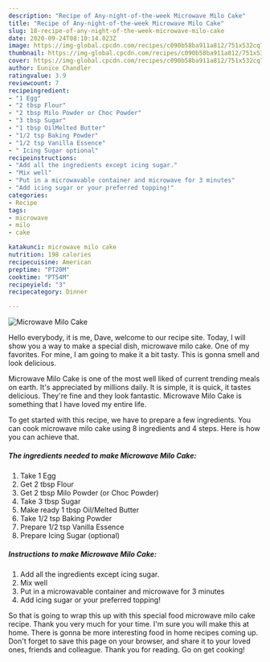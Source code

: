 ```yaml
---
description: "Recipe of Any-night-of-the-week Microwave Milo Cake"
title: "Recipe of Any-night-of-the-week Microwave Milo Cake"
slug: 18-recipe-of-any-night-of-the-week-microwave-milo-cake
date: 2020-09-24T08:10:14.023Z
image: https://img-global.cpcdn.com/recipes/c090b58ba911a812/751x532cq70/microwave-milo-cake-recipe-main-photo.jpg
thumbnail: https://img-global.cpcdn.com/recipes/c090b58ba911a812/751x532cq70/microwave-milo-cake-recipe-main-photo.jpg
cover: https://img-global.cpcdn.com/recipes/c090b58ba911a812/751x532cq70/microwave-milo-cake-recipe-main-photo.jpg
author: Eunice Chandler
ratingvalue: 3.9
reviewcount: 7
recipeingredient:
- "1 Egg"
- "2 tbsp Flour"
- "2 tbsp Milo Powder or Choc Powder"
- "3 tbsp Sugar"
- "1 tbsp OilMelted Butter"
- "1/2 tsp Baking Powder"
- "1/2 tsp Vanilla Essence"
- " Icing Sugar optional"
recipeinstructions:
- "Add all the ingredients except icing sugar."
- "Mix well"
- "Put in a microwavable container and microwave for 3 minutes"
- "Add icing sugar or your preferred topping!"
categories:
- Recipe
tags:
- microwave
- milo
- cake

katakunci: microwave milo cake 
nutrition: 198 calories
recipecuisine: American
preptime: "PT20M"
cooktime: "PT54M"
recipeyield: "3"
recipecategory: Dinner

---
```



![Microwave Milo Cake](https://img-global.cpcdn.com/recipes/c090b58ba911a812/751x532cq70/microwave-milo-cake-recipe-main-photo.jpg)

Hello everybody, it is me, Dave, welcome to our recipe site. Today, I will show you a way to make a special dish, microwave milo cake. One of my favorites. For mine, I am going to make it a bit tasty. This is gonna smell and look delicious.



Microwave Milo Cake is one of the most well liked of current trending meals on earth. It's appreciated by millions daily. It is simple, it is quick, it tastes delicious. They're fine and they look fantastic. Microwave Milo Cake is something that I have loved my entire life.


To get started with this recipe, we have to prepare a few ingredients. You can cook microwave milo cake using 8 ingredients and 4 steps. Here is how you can achieve that.

<!--inarticleads1-->

##### The ingredients needed to make Microwave Milo Cake:

1. Take 1 Egg
1. Get 2 tbsp Flour
1. Get 2 tbsp Milo Powder (or Choc Powder)
1. Take 3 tbsp Sugar
1. Make ready 1 tbsp Oil/Melted Butter
1. Take 1/2 tsp Baking Powder
1. Prepare 1/2 tsp Vanilla Essence
1. Prepare  Icing Sugar (optional)




<!--inarticleads2-->

##### Instructions to make Microwave Milo Cake:

1. Add all the ingredients except icing sugar.
1. Mix well
1. Put in a microwavable container and microwave for 3 minutes
1. Add icing sugar or your preferred topping!




So that is going to wrap this up with this special food microwave milo cake recipe. Thank you very much for your time. I'm sure you will make this at home. There is gonna be more interesting food in home recipes coming up. Don't forget to save this page on your browser, and share it to your loved ones, friends and colleague. Thank you for reading. Go on get cooking!
